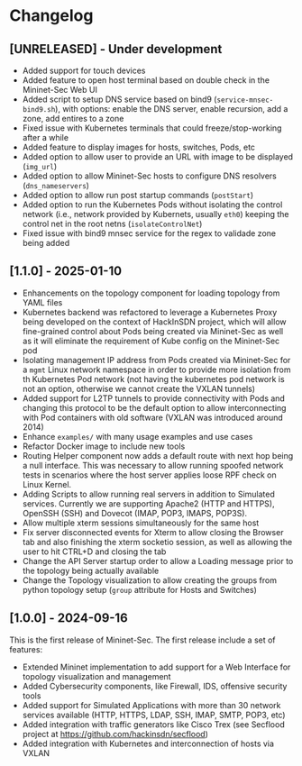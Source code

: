 # Changelog

## [UNRELEASED] - Under development

- Added support for touch devices
- Added feature to open host terminal based on double check in the Mininet-Sec Web UI
- Added script to setup DNS service based on bind9 (`service-mnsec-bind9.sh`), with options: enable the DNS server, enable recursion, add a zone, add entires to a zone
- Fixed issue with Kubernetes terminals that could freeze/stop-working after a while
- Added feature to display images for hosts, switches, Pods, etc
- Added option to allow user to provide an URL with image to be displayed (`img_url`)
- Added option to allow Mininet-Sec hosts to configure DNS resolvers (`dns_nameservers`)
- Added option to allow run post startup commands (`postStart`)
- Added option to run the Kubernetes Pods without isolating the control network (i.e., network provided by Kubernets, usually `eth0`) keeping the control net in the root netns (`isolateControlNet`)
- Fixed issue with bind9 mnsec service for the regex to validade zone being added

## [1.1.0] - 2025-01-10

- Enhancements on the topology component for loading topology from YAML files
- Kubernetes backend was refactored to leverage a Kubernetes Proxy being developed on the context of HackInSDN project, which will allow fine-grained control about Pods being created via Mininet-Sec as well as it will eliminate the requirement of Kube config on the Mininet-Sec pod
- Isolating management IP address from Pods created via Mininet-Sec for a `mgmt` Linux network namespace in order to provide more isolation from th Kubernetes Pod network (not having the kubernetes pod network is not an option, otherwise we cannot create the VXLAN tunnels)
- Added support for L2TP tunnels to provide connectivity with Pods and changing this protocol to be the default option to allow interconnecting with Pod containers with old software (VXLAN was introduced around 2014)
- Enhance `examples/` with many usage examples and use cases
- Refactor Docker image to include new tools
- Routing Helper component now adds a default route with next hop being a null interface. This was necessary to allow running spoofed network tests in scenarios where the host server applies loose RPF check on Linux Kernel.
- Adding Scripts to allow running real servers in addition to Simulated services. Currently we are supporting Apache2 (HTTP and HTTPS), OpenSSH (SSH) and Dovecot (IMAP, POP3, IMAPS, POP3S).
- Allow multiple xterm sessions simultaneously for the same host
- Fix server disconnected events for Xterm to allow closing the Browser tab and also finishing the xterm socketio session, as well as allowing the user to hit CTRL+D and closing the tab
- Change the API Server startup order to allow a Loading message prior to the topology being actually available
- Change the Topology visualization to allow creating the groups from python topology setup (`group` attribute for Hosts and Switches)

## [1.0.0] - 2024-09-16

This is the first release of Mininet-Sec. The first release include a set of features:

- Extended Mininet implementation to add support for a Web Interface for topology visualization and management
- Added Cybersecurity components, like Firewall, IDS, offensive security tools
- Added support for Simulated Applications with more than 30 network services available (HTTP, HTTPS, LDAP, SSH, IMAP, SMTP, POP3, etc)
- Added integration with traffic generators like Cisco Trex (see Secflood project at https://github.com/hackinsdn/secflood)
- Added integration with Kubernetes and interconnection of hosts via VXLAN
